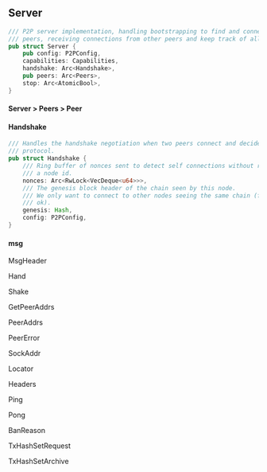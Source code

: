 ## Server

```rust
/// P2P server implementation, handling bootstrapping to find and connect to
/// peers, receiving connections from other peers and keep track of all of them.
pub struct Server {
    pub config: P2PConfig,
    capabilities: Capabilities,
    handshake: Arc<Handshake>,
    pub peers: Arc<Peers>,
    stop: Arc<AtomicBool>,
}
```

#### Server &gt; Peers &gt; Peer

#### Handshake

```rust
/// Handles the handshake negotiation when two peers connect and decides on
/// protocol.
pub struct Handshake {
    /// Ring buffer of nonces sent to detect self connections without requiring
    /// a node id.
    nonces: Arc<RwLock<VecDeque<u64>>>,
    /// The genesis block header of the chain seen by this node.
    /// We only want to connect to other nodes seeing the same chain (forks are
    /// ok).
    genesis: Hash,
    config: P2PConfig,
}
```

#### msg

MsgHeader

Hand

Shake

GetPeerAddrs

PeerAddrs

PeerError

SockAddr

Locator

Headers

Ping

Pong

BanReason

TxHashSetRequest

TxHashSetArchive



